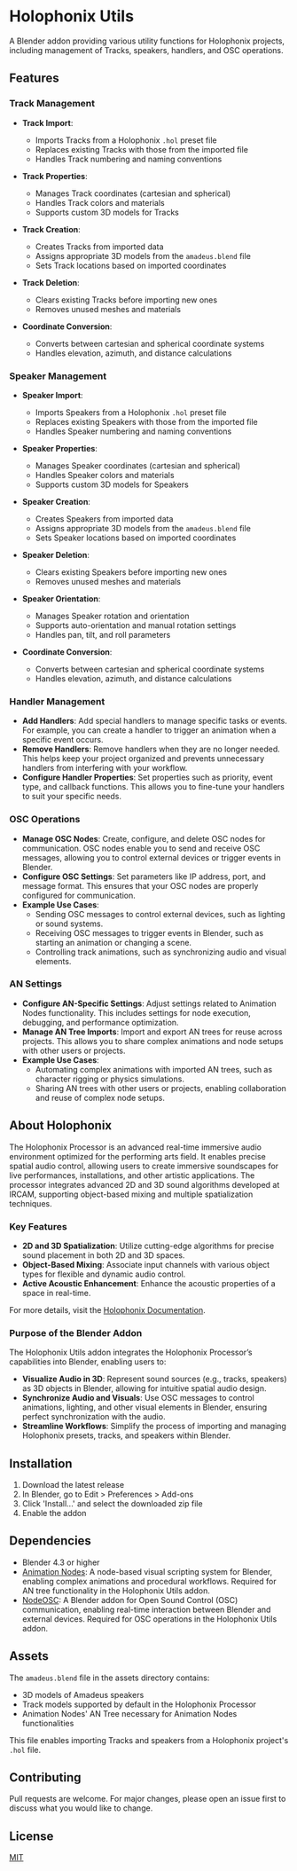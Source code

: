 # Holophonix Utils

A Blender addon providing various utility functions for Holophonix projects, including management of Tracks, speakers, handlers, and OSC operations.

## Features

### Track Management

- **Track Import**:
  - Imports Tracks from a Holophonix `.hol` preset file
  - Replaces existing Tracks with those from the imported file
  - Handles Track numbering and naming conventions

- **Track Properties**:
  - Manages Track coordinates (cartesian and spherical)
  - Handles Track colors and materials
  - Supports custom 3D models for Tracks

- **Track Creation**:
  - Creates Tracks from imported data
  - Assigns appropriate 3D models from the `amadeus.blend` file
  - Sets Track locations based on imported coordinates

- **Track Deletion**:
  - Clears existing Tracks before importing new ones
  - Removes unused meshes and materials

- **Coordinate Conversion**:
  - Converts between cartesian and spherical coordinate systems
  - Handles elevation, azimuth, and distance calculations

### Speaker Management

- **Speaker Import**:
  - Imports Speakers from a Holophonix `.hol` preset file
  - Replaces existing Speakers with those from the imported file
  - Handles Speaker numbering and naming conventions

- **Speaker Properties**:
  - Manages Speaker coordinates (cartesian and spherical)
  - Handles Speaker colors and materials
  - Supports custom 3D models for Speakers

- **Speaker Creation**:
  - Creates Speakers from imported data
  - Assigns appropriate 3D models from the `amadeus.blend` file
  - Sets Speaker locations based on imported coordinates

- **Speaker Deletion**:
  - Clears existing Speakers before importing new ones
  - Removes unused meshes and materials

- **Speaker Orientation**:
  - Manages Speaker rotation and orientation
  - Supports auto-orientation and manual rotation settings
  - Handles pan, tilt, and roll parameters

- **Coordinate Conversion**:
  - Converts between cartesian and spherical coordinate systems
  - Handles elevation, azimuth, and distance calculations

### Handler Management

- **Add Handlers**: Add special handlers to manage specific tasks or events. For example, you can create a handler to trigger an animation when a specific event occurs.
- **Remove Handlers**: Remove handlers when they are no longer needed. This helps keep your project organized and prevents unnecessary handlers from interfering with your workflow.
- **Configure Handler Properties**: Set properties such as priority, event type, and callback functions. This allows you to fine-tune your handlers to suit your specific needs.

### OSC Operations

- **Manage OSC Nodes**: Create, configure, and delete OSC nodes for communication. OSC nodes enable you to send and receive OSC messages, allowing you to control external devices or trigger events in Blender.
- **Configure OSC Settings**: Set parameters like IP address, port, and message format. This ensures that your OSC nodes are properly configured for communication.
- **Example Use Cases**:
  - Sending OSC messages to control external devices, such as lighting or sound systems.
  - Receiving OSC messages to trigger events in Blender, such as starting an animation or changing a scene.
  - Controlling track animations, such as synchronizing audio and visual elements.

### AN Settings

- **Configure AN-Specific Settings**: Adjust settings related to Animation Nodes functionality. This includes settings for node execution, debugging, and performance optimization.
- **Manage AN Tree Imports**: Import and export AN trees for reuse across projects. This allows you to share complex animations and node setups with other users or projects.
- **Example Use Cases**:
  - Automating complex animations with imported AN trees, such as character rigging or physics simulations.
  - Sharing AN trees with other users or projects, enabling collaboration and reuse of complex node setups.

## About Holophonix

The Holophonix Processor is an advanced real-time immersive audio environment optimized for the performing arts field. It enables precise spatial audio control, allowing users to create immersive soundscapes for live performances, installations, and other artistic applications. The processor integrates advanced 2D and 3D sound algorithms developed at IRCAM, supporting object-based mixing and multiple spatialization techniques.

### Key Features
- **2D and 3D Spatialization**: Utilize cutting-edge algorithms for precise sound placement in both 2D and 3D spaces.
- **Object-Based Mixing**: Associate input channels with various object types for flexible and dynamic audio control.
- **Active Acoustic Enhancement**: Enhance the acoustic properties of a space in real-time.

For more details, visit the [Holophonix Documentation](https://holophonix.xyz/documentation/docs/intro).

### Purpose of the Blender Addon

The Holophonix Utils addon integrates the Holophonix Processor’s capabilities into Blender, enabling users to:
- **Visualize Audio in 3D**: Represent sound sources (e.g., tracks, speakers) as 3D objects in Blender, allowing for intuitive spatial audio design.
- **Synchronize Audio and Visuals**: Use OSC messages to control animations, lighting, and other visual elements in Blender, ensuring perfect synchronization with the audio.
- **Streamline Workflows**: Simplify the process of importing and managing Holophonix presets, tracks, and speakers within Blender.

## Installation

1. Download the latest release
2. In Blender, go to Edit > Preferences > Add-ons
3. Click 'Install...' and select the downloaded zip file
4. Enable the addon

## Dependencies

- Blender 4.3 or higher
- [Animation Nodes](https://github.com/JacquesLucke/animation_nodes): A node-based visual scripting system for Blender, enabling complex animations and procedural workflows. Required for AN tree functionality in the Holophonix Utils addon.
- [NodeOSC](https://github.com/maybites/NodeOSC): A Blender addon for Open Sound Control (OSC) communication, enabling real-time interaction between Blender and external devices. Required for OSC operations in the Holophonix Utils addon.

## Assets

The `amadeus.blend` file in the assets directory contains:
- 3D models of Amadeus speakers
- Track models supported by default in the Holophonix Processor
- Animation Nodes' AN Tree necessary for Animation Nodes functionalities

This file enables importing Tracks and speakers from a Holophonix project's `.hol` file.

## Contributing

Pull requests are welcome. For major changes, please open an issue first to discuss what you would like to change.

## License

[MIT](https://choosealicense.com/licenses/mit/)
